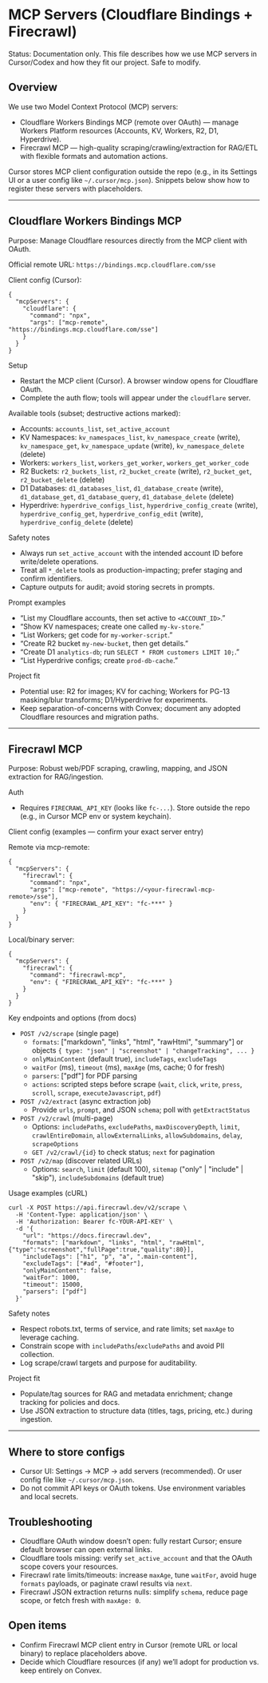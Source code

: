 # MCP Servers (Cloudflare Bindings + Firecrawl)

Status: Documentation only. This file describes how we use MCP servers in Cursor/Codex and how they fit our project. Safe to modify.

## Overview

We use two Model Context Protocol (MCP) servers:

- Cloudflare Workers Bindings MCP (remote over OAuth) — manage Workers Platform resources (Accounts, KV, Workers, R2, D1, Hyperdrive).
- Firecrawl MCP — high-quality scraping/crawling/extraction for RAG/ETL with flexible formats and automation actions.

Cursor stores MCP client configuration outside the repo (e.g., in its Settings UI or a user config like `~/.cursor/mcp.json`). Snippets below show how to register these servers with placeholders.

---

## Cloudflare Workers Bindings MCP

Purpose: Manage Cloudflare resources directly from the MCP client with OAuth.

Official remote URL: `https://bindings.mcp.cloudflare.com/sse`

Client config (Cursor):

```
{
  "mcpServers": {
    "cloudflare": {
      "command": "npx",
      "args": ["mcp-remote", "https://bindings.mcp.cloudflare.com/sse"]
    }
  }
}
```

Setup
- Restart the MCP client (Cursor). A browser window opens for Cloudflare OAuth.
- Complete the auth flow; tools will appear under the `cloudflare` server.

Available tools (subset; destructive actions marked):
- Accounts: `accounts_list`, `set_active_account`
- KV Namespaces: `kv_namespaces_list`, `kv_namespace_create` (write), `kv_namespace_get`, `kv_namespace_update` (write), `kv_namespace_delete` (delete)
- Workers: `workers_list`, `workers_get_worker`, `workers_get_worker_code`
- R2 Buckets: `r2_buckets_list`, `r2_bucket_create` (write), `r2_bucket_get`, `r2_bucket_delete` (delete)
- D1 Databases: `d1_databases_list`, `d1_database_create` (write), `d1_database_get`, `d1_database_query`, `d1_database_delete` (delete)
- Hyperdrive: `hyperdrive_configs_list`, `hyperdrive_config_create` (write), `hyperdrive_config_get`, `hyperdrive_config_edit` (write), `hyperdrive_config_delete` (delete)

Safety notes
- Always run `set_active_account` with the intended account ID before write/delete operations.
- Treat all `*_delete` tools as production-impacting; prefer staging and confirm identifiers.
- Capture outputs for audit; avoid storing secrets in prompts.

Prompt examples
- “List my Cloudflare accounts, then set active to `<ACCOUNT_ID>`.”
- “Show KV namespaces; create one called `my-kv-store`.”
- “List Workers; get code for `my-worker-script`.”
- “Create R2 bucket `my-new-bucket`, then get details.”
- “Create D1 `analytics-db`; run `SELECT * FROM customers LIMIT 10;`.”
- “List Hyperdrive configs; create `prod-db-cache`.”

Project fit
- Potential use: R2 for images; KV for caching; Workers for PG-13 masking/blur transforms; D1/Hyperdrive for experiments.
- Keep separation-of-concerns with Convex; document any adopted Cloudflare resources and migration paths.

---

## Firecrawl MCP

Purpose: Robust web/PDF scraping, crawling, mapping, and JSON extraction for RAG/ingestion.

Auth
- Requires `FIRECRAWL_API_KEY` (looks like `fc-...`). Store outside the repo (e.g., in Cursor MCP env or system keychain).

Client config (examples — confirm your exact server entry)

Remote via mcp-remote:
```
{
  "mcpServers": {
    "firecrawl": {
      "command": "npx",
      "args": ["mcp-remote", "https://<your-firecrawl-mcp-remote>/sse"],
      "env": { "FIRECRAWL_API_KEY": "fc-***" }
    }
  }
}
```

Local/binary server:
```
{
  "mcpServers": {
    "firecrawl": {
      "command": "firecrawl-mcp",
      "env": { "FIRECRAWL_API_KEY": "fc-***" }
    }
  }
}
```

Key endpoints and options (from docs)
- `POST /v2/scrape` (single page)
  - `formats`: ["markdown", "links", "html", "rawHtml", "summary"] or objects `{ type: "json" | "screenshot" | "changeTracking", ... }`
  - `onlyMainContent` (default true), `includeTags`, `excludeTags`
  - `waitFor` (ms), `timeout` (ms), `maxAge` (ms, cache; 0 for fresh)
  - `parsers`: ["pdf"] for PDF parsing
  - `actions`: scripted steps before scrape (`wait`, `click`, `write`, `press`, `scroll`, `scrape`, `executeJavascript`, `pdf`)
- `POST /v2/extract` (async extraction job)
  - Provide `urls`, `prompt`, and JSON `schema`; poll with `getExtractStatus`
- `POST /v2/crawl` (multi-page)
  - Options: `includePaths`, `excludePaths`, `maxDiscoveryDepth`, `limit`, `crawlEntireDomain`, `allowExternalLinks`, `allowSubdomains`, `delay`, `scrapeOptions`
  - `GET /v2/crawl/{id}` to check status; `next` for pagination
- `POST /v2/map` (discover related URLs)
  - Options: `search`, `limit` (default 100), `sitemap` ("only" | "include" | "skip"), `includeSubdomains` (default true)

Usage examples (cURL)
```
curl -X POST https://api.firecrawl.dev/v2/scrape \
  -H 'Content-Type: application/json' \
  -H 'Authorization: Bearer fc-YOUR-API-KEY' \
  -d '{
    "url": "https://docs.firecrawl.dev",
    "formats": ["markdown", "links", "html", "rawHtml", {"type":"screenshot","fullPage":true,"quality":80}],
    "includeTags": ["h1", "p", "a", ".main-content"],
    "excludeTags": ["#ad", "#footer"],
    "onlyMainContent": false,
    "waitFor": 1000,
    "timeout": 15000,
    "parsers": ["pdf"]
  }'
```

Safety notes
- Respect robots.txt, terms of service, and rate limits; set `maxAge` to leverage caching.
- Constrain scope with `includePaths`/`excludePaths` and avoid PII collection.
- Log scrape/crawl targets and purpose for auditability.

Project fit
- Populate/tag sources for RAG and metadata enrichment; change tracking for policies and docs.
- Use JSON extraction to structure data (titles, tags, pricing, etc.) during ingestion.

---

## Where to store configs

- Cursor UI: Settings → MCP → add servers (recommended). Or user config file like `~/.cursor/mcp.json`.
- Do not commit API keys or OAuth tokens. Use environment variables and local secrets.

## Troubleshooting

- Cloudflare OAuth window doesn’t open: fully restart Cursor; ensure default browser can open external links.
- Cloudflare tools missing: verify `set_active_account` and that the OAuth scope covers your resources.
- Firecrawl rate limits/timeouts: increase `maxAge`, tune `waitFor`, avoid huge `formats` payloads, or paginate crawl results via `next`.
- Firecrawl JSON extraction returns nulls: simplify `schema`, reduce page scope, or fetch fresh with `maxAge: 0`.

## Open items

- Confirm Firecrawl MCP client entry in Cursor (remote URL or local binary) to replace placeholders above.
- Decide which Cloudflare resources (if any) we’ll adopt for production vs. keep entirely on Convex.

